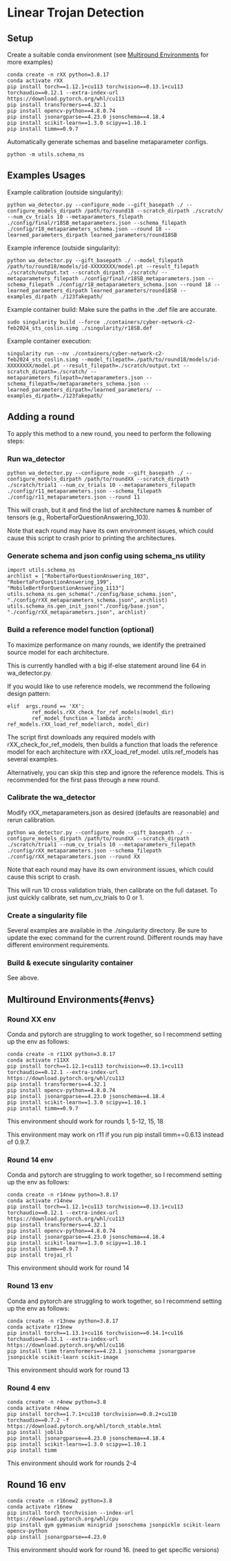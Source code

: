 # Linear Trojan Detection



## Setup

Create a suitable conda environment (see [Multiround Environments](#envs) for more examples)

```
conda create -n rXX python=3.8.17
conda activate rXX
pip install torch==1.12.1+cu113 torchvision==0.13.1+cu113 torchaudio==0.12.1 --extra-index-url https://download.pytorch.org/whl/cu113
pip install transformers==4.32.1
pip install opencv-python==4.8.0.74
pip install jsonargparse==4.23.0 jsonschema==4.18.4
pip install scikit-learn==1.3.0 scipy==1.10.1
pip install timm==0.9.7
```

Automatically generate schemas and baseline metaparameter configs.
```
python -m utils.schema_ns
```


## Examples Usages

Example calibration (outside singularity): 
```
python wa_detector.py --configure_mode --gift_basepath ./ --configure_models_dirpath /path/to/round18 --scratch_dirpath ./scratch/ --num_cv_trials 10 --metaparameters_filepath ./config/final/r18SB_metaparameters.json --schema_filepath ./config/r18_metaparameters_schema.json --round 18 --learned_parameters_dirpath learned_parameters/round18SB
```

Example inference (outside singularity): 
```
python wa_detector.py --gift_basepath ./ --model_filepath /path/to/round18/models/id-XXXXXXXX/model.pt --result_filepath ./scratch/output.txt --scratch_dirpath ./scratch/ --metaparameters_filepath ./config/final/r18SB_metaparameters.json --schema_filepath ./config/r18_metaparameters_schema.json --round 18 --learned_parameters_dirpath learned_parameters/round18SB --examples_dirpath ./123fakepath/
```

Example container build: 
Make sure the paths in the .def file are accurate.
```
sudo singularity build --force ./containers/cyber-network-c2-feb2024_sts_coslin.simg ./singularity/r18SB.def
```

Example container execution: 
```
singularity run --nv ./containers/cyber-network-c2-feb2024_sts_coslin.simg --model_filepath=./path/to/round18/models/id-XXXXXXXX/model.pt --result_filepath=./scratch/output.txt --scratch_dirpath=./scratch/ --metaparameters_filepath=/metaparameters.json --schema_filepath=/metaparameters_schema.json --learned_parameters_dirpath=/learned_parameters/ --examples_dirpath=./123fakepath/
```

## Adding a round
To apply this method to a new round, you need to perform the following steps:

### Run wa_detector
```
python wa_detector.py --configure_mode --gift_basepath ./ --configure_models_dirpath /path/to/roundXX --scratch_dirpath ./scratch/trial1 --num_cv_trials 10 --metaparameters_filepath ./config/r11_metaparameters.json --schema_filepath ./config/r11_metaparameters.json --round 11
```
This will crash, but it and find the list of architecture names & number of tensors (e.g., RobertaForQuestionAnswering_103).

Note that each round may have its own environment issues, which could cause this script to crash prior to printing the architectures.

### Generate schema and json config using schema_ns utility
```
import utils.schema_ns
archlist = ["RobertaForQuestionAnswering_103", "RobertaForQuestionAnswering_199", "MobileBertForQuestionAnswering_1113"]
utils.schema_ns.gen_schema("./config/base_schema.json", "./config/rXX_metaparameters_schema.json", archlist)
utils.schema_ns.gen_init_json("./config/base.json", "./config/rXX_metaparameters.json", archlist)
```

### Build a reference model function (optional) 
To maximize performance on many rounds, we identify the pretrained source model for each architecture. 

This is currently handled with a big if-else statement around line 64 in wa_detector.py. 

If you would like to use reference models, we recommend the following design pattern:
```
elif  args.round == 'XX':
        ref_models.rXX_check_for_ref_models(model_dir)
        ref_model_function = lambda arch: ref_models.rXX_load_ref_model(arch, model_dir)
```
The script first downloads any required models with rXX_check_for_ref_models, then builds a function that loads the reference model for each architecture with rXX_load_ref_model. utils.ref_models has several examples. 

Alternatively, you can skip this step and ignore the reference models. This is recommended for the first pass through a new round. 

### Calibrate the wa_detector
Modify rXX_metaparameters.json as desired (defaults are reasonable) and rerun calibration.

```
python wa_detector.py --configure_mode --gift_basepath ./ --configure_models_dirpath /path/to/roundXX --scratch_dirpath ./scratch/trial1 --num_cv_trials 10 --metaparameters_filepath ./config/rXX_metaparameters.json --schema_filepath ./config/rXX_metaparameters.json --round XX
```

Note that each round may have its own environment issues, which could cause this script to crash.

This will run 10 cross validation trials, then calibrate on the full dataset. To just quickly calibrate, set num_cv_trials to 0 or 1. 

### Create a singularity file
Several examples are available in the ./singularity directory. Be sure to update the exec command for the current round. Different rounds may have different environment requirements.

### Build & execute singularity container
See above.


## Multiround Environments{#envs}


### Round XX env
Conda and pytorch are struggling to work together, so I recommend setting up the env as follows:
```
conda create -n r11XX python=3.8.17
conda activate r11XX
pip install torch==1.12.1+cu113 torchvision==0.13.1+cu113 torchaudio==0.12.1 --extra-index-url https://download.pytorch.org/whl/cu113
pip install transformers==4.32.1
pip install opencv-python==4.8.0.74
pip install jsonargparse==4.23.0 jsonschema==4.18.4
pip install scikit-learn==1.3.0 scipy==1.10.1
pip install timm==0.9.7
```
This environment should work for rounds 1, 5-12, 15, 18

This environment may work on r11 if you run pip install timm==0.6.13 instead of 0.9.7. 


### Round 14 env
Conda and pytorch are struggling to work together, so I recommend setting up the env as follows:
```
conda create -n r14new python=3.8.17
conda activate r14new
pip install torch==1.12.1+cu113 torchvision==0.13.1+cu113 torchaudio==0.12.1 --extra-index-url https://download.pytorch.org/whl/cu113
pip install transformers==4.32.1
pip install opencv-python==4.8.0.74
pip install jsonargparse==4.23.0 jsonschema==4.18.4
pip install scikit-learn==1.3.0 scipy==1.10.1
pip install timm==0.9.7
pip install trojai_rl
```
This environment should work for round 14

### Round 13 env
Conda and pytorch are struggling to work together, so I recommend setting up the env as follows:
```
conda create -n r13new python=3.8.17
conda activate r13new
pip install torch==1.13.1+cu116 torchvision==0.14.1+cu116 torchaudio==0.13.1 --extra-index-url https://download.pytorch.org/whl/cu116
pip install timm transformers==4.23.1 jsonschema jsonargparse jsonpickle scikit-learn scikit-image
```
This environment should work for round 13

### Round 4 env

```
conda create -n r4new python=3.8
conda activate r4new
pip install torch==1.7.1+cu110 torchvision==0.8.2+cu110 torchaudio==0.7.2 -f https://download.pytorch.org/whl/torch_stable.html
pip install joblib
pip install jsonargparse==4.23.0 jsonschema==4.18.4
pip install scikit-learn==1.3.0 scipy==1.10.1
pip install timm
```
This environment should work for rounds 2-4

## Round 16 env

```
conda create -n r16new2 python=3.8
conda activate r16new
pip install torch torchvision --index-url https://download.pytorch.org/whl/cpu
pip install gym gymnasium minigrid jsonschema jsonpickle scikit-learn opencv-python
pip install jsonargparse==4.23.0

```
This environment should work for round 16. (need to get specific versions)

